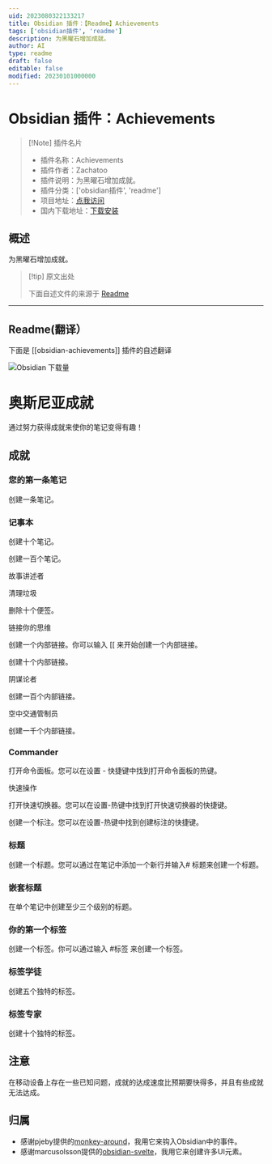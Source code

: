 ```yaml
---
uid: 2023080322133217
title: Obsidian 插件：【Readme】Achievements
tags: ['obsidian插件', 'readme']
description: 为黑曜石增加成就。
author: AI
type: readme
draft: false
editable: false
modified: 20230101000000
---
```


# Obsidian 插件：Achievements

> [!Note] 插件名片
> - 插件名称：Achievements
> - 插件作者：Zachatoo
> - 插件说明：为黑曜石增加成就。
> - 插件分类：['obsidian插件', 'readme']
> - 项目地址：[点我访问](https://github.com/Zachatoo/obsidian-achievements)
> - 国内下载地址：[下载安装](https://pkmer.cn/products/plugin/pluginMarket/?obsidian-achievements)

## 概述

为黑曜石增加成就。



> [!tip] 原文出处
> 
>下面自述文件的来源于 [Readme](https://ghproxy.net/https://raw.githubusercontent.com/Zachatoo/obsidian-achievements/main/README.md)
> 

---

## Readme(翻译）

下面是 [[obsidian-achievements]] 插件的自述翻译


![Obsidian 下载量](https://img.shields.io/badge/dynamic/json?logo=obsidian&color=%23483699&label=downloads&query=%24%5B%22obsidian-achievements%22%5D.downloads&url=https%3A%2F%2Fraw.githubusercontent.com%2Fobsidianmd%2Fobsidian-releases%2Fmaster%2Fcommunity-plugin-stats.json)
# 奥斯尼亚成就

通过努力获得成就来使你的笔记变得有趣！

## 成就

### 您的第一条笔记

创建一条笔记。

### 记事本

创建十个笔记。

创建一百个笔记。

故事讲述者

清理垃圾

删除十个便签。

链接你的思维

创建一个内部链接。你可以输入 [[ 来开始创建一个内部链接。

创建十个内部链接。

阴谋论者

创建一百个内部链接。

空中交通管制员

创建一千个内部链接。

### Commander

打开命令面板。您可以在设置 - 快捷键中找到打开命令面板的热键。

快速操作

打开快速切换器。您可以在设置-热键中找到打开快速切换器的快捷键。

创建一个标注。您可以在设置-热键中找到创建标注的快捷键。

### 标题

创建一个标题。您可以通过在笔记中添加一个新行并输入# 标题来创建一个标题。

### 嵌套标题

在单个笔记中创建至少三个级别的标题。

### 你的第一个标签

创建一个标签。你可以通过输入 #标签 来创建一个标签。

### 标签学徒

创建五个独特的标签。

### 标签专家

创建十个独特的标签。

## 注意

在移动设备上存在一些已知问题，成就的达成速度比预期要快得多，并且有些成就无法达成。

## 归属

-   感谢pjeby提供的[monkey-around](https://github.com/pjeby/monkey-around)，我用它来钩入Obsidian中的事件。
-   感谢marcusolsson提供的[obsidian-svelte](https://github.com/marcusolsson/obsidian-svelte)，我用它来创建许多UI元素。



